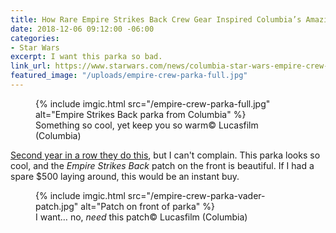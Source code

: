 ```yaml
---
title: How Rare Empire Strikes Back Crew Gear Inspired Columbia’s Amazing New Parka
date: 2018-12-06 09:12:00 -06:00
categories:
- Star Wars
excerpt: I want this parka so bad.
link_url: https://www.starwars.com/news/columbia-star-wars-empire-crew-parka
featured_image: "/uploads/empire-crew-parka-full.jpg"
---
```


<figure class="reg">
  {% include imgic.html src="/empire-crew-parka-full.jpg" alt="Empire Strikes Back parka from Columbia" %}
  <figcaption>Something so cool, yet keep you so warm<span class="image__copyright">© Lucasfilm (Columbia)</span></figcaption>
</figure>

[Second year in a row they do this](https://comicbook.com/starwars/2017/12/05/columbia-star-wars-hoth-jackets/), but I can't complain. This parka looks so cool, and the *Empire Strikes Back* patch on the front is beautiful. If I had a spare $500 laying around, this would be an instant buy.

<figure class="reg">
  {% include imgic.html src="/empire-crew-parka-vader-patch.jpg" alt="Patch on front of parka" %}
  <figcaption>I want… no, <em>need</em> this patch<span class="image__copyright">© Lucasfilm (Columbia)</span></figcaption>
</figure>
